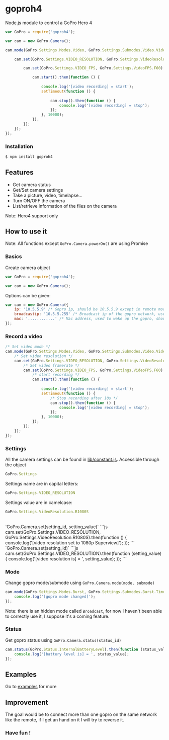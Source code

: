 goproh4
=======

Node.js module to control a GoPro Hero 4


```js
var GoPro = require('goproh4');

var cam = new GoPro.Camera();

cam.mode(GoPro.Settings.Modes.Video, GoPro.Settings.Submodes.Video.Video).then(function () {

    cam.set(GoPro.Settings.VIDEO_RESOLUTION, GoPro.Settings.VideoResolution.R1080S).then(function () {

        cam.set(GoPro.Settings.VIDEO_FPS, GoPro.Settings.VideoFPS.F60).then(function () {

            cam.start().then(function () {
            
                console.log('[video recording] = start');
                setTimeout(function () {
                
                    cam.stop().then(function () {
                        console.log('[video recording] = stop');
                    });
                }, 10000);
            });
        });
    });
});

```

### Installation

```bash
$ npm install goproh4
```

## Features

  * Get camera status
  * Get/Set camera settings
  * Take a picture, video, timelapse...
  * Turn ON/OFF the camera
  * List/retrieve information of the files on the camera

Note: Hero4 support only

## How to use it

Note: All functions except `GoPro.Camera.powerOn()` are using Promise

### Basics

Create camera object
```js
var GoPro = require('goproh4');

var cam = new GoPro.Camera();
```

Options can be given:
```js
var cam = new GoPro.Camera({
    ip: '10.5.5.9' /* Gopro ip, should be 10.5.5.9 except in remote mode */,
    broadcastip: '10.5.5.255' /* Broadcast ip of the gopro network, use to wake up the gopro (WOL protocol), should be 10.5.5.255 */,
    mac: '............' /* Mac address, used to wake up the gopro, should be set if the camera is off before launching the script, can be retrieve on the camera object cam._mac */
});
```

### Record a video
```js
/* Set video mode */
cam.mode(GoPro.Settings.Modes.Video, GoPro.Settings.Submodes.Video.Video).then(function () {
    /* Set video resolution */
    cam.set(GoPro.Settings.VIDEO_RESOLUTION, GoPro.Settings.VideoResolution.R1080S).then(function () {
        /* Set video framerate */
        cam.set(GoPro.Settings.VIDEO_FPS, GoPro.Settings.VideoFPS.F60).then(function () {
            /* start recording */
            cam.start().then(function () {
            
                console.log('[video recording] = start');
                setTimeout(function () {
                    /* Stop recording after 10s */
                    cam.stop().then(function () {
                        console.log('[video recording] = stop');
                    });
                }, 10000);
            });
        });
    });
});
```

### Settings

All the camera settings can be found in [lib/constant.js](lib/constant.js).
Accessible through the object
```js
GoPro.Settings
```
Settings name are in capital letters:
```js
GoPro.Settings.VIDEO_RESOLUTION
```
Settings value are in camelcase:
```js
GoPro.Settings.VideoResolution.R1080S
```

<br />
`GoPro.Camera.set(setting_id, setting_value)`
```js
cam.set(GoPro.Settings.VIDEO_RESOLUTION, GoPro.Settings.VideoResolution.R1080S).then(function () {
    console.log('[video resolution set to 1080p Superview]');
});
```

<br />
`GoPro.Camera.set(setting_id)`
```js
cam.set(GoPro.Settings.VIDEO_RESOLUTION).then(function (setting_value) {
    console.log('[video resolution is] = ', setting_value);
});
```

### Mode

Change gopro mode/submode using `GoPro.Camera.mode(mode, submode)`
```js
cam.mode(GoPro.Settings.Modes.Burst, GoPro.Settings.Submodes.Burst.Timelapse).then(function () {
    console.log('[gopro mode changed]');
});
```

Note: there is an hidden mode called `Broadcast`, for now I haven't been able to correctly use it, I suppose it's a coming feature.

### Status

Get gopro status using `GoPro.Camera.status(status_id)`

```js
cam.status(GoPro.Status.InternalBatteryLevel).then(function (status_value) {
    console.log('[battery level is] = ', status_value);
});
```

## Examples

Go to [examples](examples) for more

## Improvement

The goal would be to connect more than one gopro on the same network like the remote, if I get an hand on it I will try to reverse it.

### Have fun !